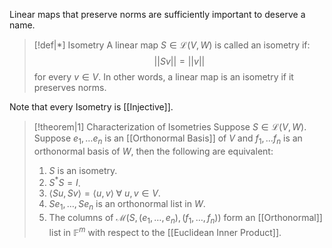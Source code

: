Linear maps that preserve norms are sufficiently important to deserve a name.

>[!def|*] Isometry
>A linear map $S \in \mathcal{L}(V,W)$ is called an isometry if: $$||Sv|| = ||v||$$for every $v \in V$. In other words, a linear map is an isometry if it preserves norms.

Note that every Isometry is [[Injective]]. 

>[!theorem|1] Characterization of Isometries
>Suppose $S \in \mathcal{L}(V,W)$. Suppose $e_1, \dots e_n$ is an [[Orthonormal Basis]] of $V$ and $f_1, \dots f_n$ is an orthonormal basis of $W$, then the following are equivalent:
>1. $S$ is an isometry.
>2. $S^*S = I$.
>3. $\langle  Su, Sv \rangle  = \langle  u,v \rangle  \; \forall \: u, v \in V$.
>4. $Se_1, \dots, Se_n$ is an orthonormal list in $W$.
>5. The columns of $\mathcal M(S,(e_1, \dots , e_n), (f_1, \dots , f_n))$ form an [[Orthonormal]] list in $\mathbb{F}^m$ with respect to the [[Euclidean Inner Product]].

